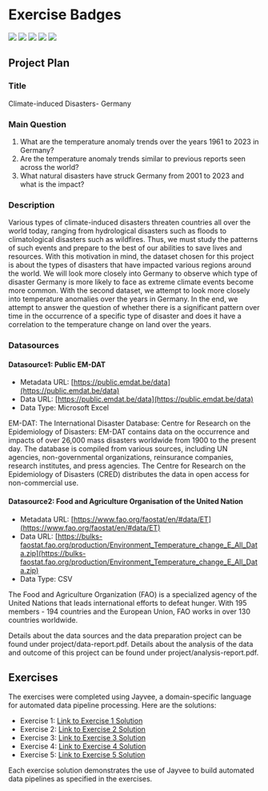 # Exercise Badges

![](https://byob.yarr.is/SushmitaSingh96/made-project/score_ex1) ![](https://byob.yarr.is/SushmitaSingh96/made-project/score_ex2) ![](https://byob.yarr.is/SushmitaSingh96/made-project/score_ex3) ![](https://byob.yarr.is/SushmitaSingh96/made-project/score_ex4) ![](https://byob.yarr.is/SushmitaSingh96/made-project/score_ex5)


## Project Plan

### Title

Climate-induced Disasters- Germany

### Main Question

1. What are the temperature anomaly trends over the years 1961 to 2023 in Germany?
2. Are the temperature anomaly trends similar to previous reports seen across the world? 
3. What natural disasters have struck Germany from 2001 to 2023 and what is the impact?

### Description

Various types of climate-induced disasters threaten countries all over the world today, ranging from hydrological disasters such as floods to climatological disasters such as wildfires. Thus, we must study the patterns of such events and prepare to the best of our abilities to save lives and resources. With this motivation in mind, the dataset chosen for this project is about the types of disasters that have impacted various regions around the world. We will look more closely into Germany to observe which type of disaster Germany is more likely to face as extreme climate events become more common. With the second dataset, we attempt to look more closely into temperature anomalies over the years in Germany. In the end, we attempt to answer the question of whether there is a significant pattern over time in the occurrence of a specific type of disaster and does it have a correlation to the temperature change on land over the years.

### Datasources

#### Datasource1: Public EM-DAT

- Metadata URL: [https://public.emdat.be/data](https://public.emdat.be/data)
- Data URL: [https://public.emdat.be/data](https://public.emdat.be/data)
- Data Type: Microsoft Excel

EM-DAT: The International Disaster Database: Centre for Research on the Epidemiology of Disasters: EM-DAT contains data on the occurrence and impacts of over 26,000 mass disasters worldwide from 1900 to the present day. The database is compiled from various sources, including UN agencies, non-governmental organizations, reinsurance companies, research institutes, and press agencies. The Centre for Research on the Epidemiology of Disasters (CRED) distributes the data in open access for non-commercial use.

#### Datasource2: Food and Agriculture Organisation of the United Nation

- Metadata URL: [https://www.fao.org/faostat/en/#data/ET](https://www.fao.org/faostat/en/#data/ET)
- Data URL: [https://bulks-faostat.fao.org/production/Environment_Temperature_change_E_All_Data.zip](https://bulks-faostat.fao.org/production/Environment_Temperature_change_E_All_Data.zip)
- Data Type: CSV

The Food and Agriculture Organization (FAO) is a specialized agency of the United Nations that leads international efforts to defeat hunger. With 195 members - 194 countries and the European Union, FAO works in over 130 countries worldwide.

Details about the data sources and the data preparation project can be found under project/data-report.pdf. Details about the analysis of the data and outcome of this project can be found under project/analysis-report.pdf.

## Exercises

The exercises were completed using Jayvee, a domain-specific language for automated data pipeline processing. Here are the solutions:

- Exercise 1: [Link to Exercise 1 Solution](exercises/exercise1.jv)
- Exercise 2: [Link to Exercise 2 Solution](exercises/exercise2.jv)
- Exercise 3: [Link to Exercise 3 Solution](exercises/exercise3.jv)
- Exercise 4: [Link to Exercise 4 Solution](exercises/exercise4.jv)
- Exercise 5: [Link to Exercise 5 Solution](exercises/exercise5.jv)

Each exercise solution demonstrates the use of Jayvee to build automated data pipelines as specified in the exercises.


